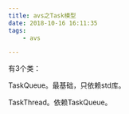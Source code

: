 ```yaml
---
title: avs之Task模型
date: 2018-10-16 16:11:35
tags:
	- avs

---
```




有3个类：

TaskQueue。最基础，只依赖std库。

TaskThread。依赖TaskQueue。



